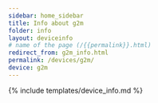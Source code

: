 ```yaml
---
sidebar: home_sidebar
title: Info about g2m
folder: info
layout: deviceinfo
# name of the page (/{{permalink}}.html)
redirect_from: g2m_info.html
permalink: /devices/g2m/
device: g2m
---
```

{% include templates/device_info.md %}
